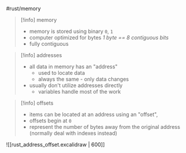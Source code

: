 #rust/memory 

>[!info] memory
> - memory is stored using binary `0`, `1`
> - computer optimized for bytes *1 byte == 8 contiguous bits*
> - fully contiguous

>[!info] addresses
>- all data in memory has an "address"
>	- used to locate data
>	- always the same - only data changes
>- usually don't utilize addresses directly
>	- variables handle most of the work

>[!info] offsets
>- items can be located at an address using an "offset",
>- offsets begin at `0`
>- represent the number of bytes away from the original address (normally deal with indexes instead)

![[rust_address_offset.excalidraw | 600]]









